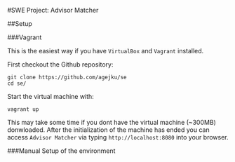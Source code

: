 #SWE Project: Advisor Matcher

##Setup

###Vagrant

This is the easiest way if you have `VirtualBox` and `Vagrant` installed.

First checkout the Github repository:

    git clone https://github.com/agejku/se
    cd se/

Start the virtual machine with:

    vagrant up

This may take some time if you dont have the virtual machine (~300MB) donwloaded. After the initialization of the machine has ended you can access `Advisor Matcher` via typing `http://localhost:8080` into your browser.

###Manual Setup of the environment
